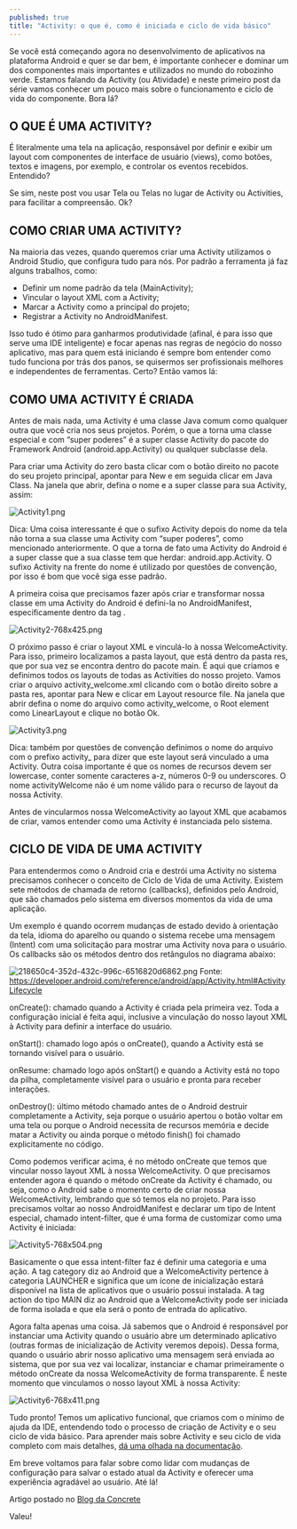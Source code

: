 ```yaml
---
published: true
title: "Activity: o que é, como é iniciada e ciclo de vida básico"
---
```

Se você está começando agora no desenvolvimento de aplicativos na plataforma Android e quer se dar bem, é importante conhecer e dominar um dos componentes mais importantes e utilizados no mundo do robozinho verde. Estamos falando da Activity (ou Atividade) e neste primeiro post da série vamos conhecer um pouco mais sobre o funcionamento e ciclo de vida do componente. Bora lá?

## O QUE É UMA ACTIVITY?

É literalmente uma tela na aplicação, responsável por definir e exibir um layout com componentes de interface de usuário (views), como botões, textos e imagens, por exemplo, e controlar os eventos recebidos. Entendido?

Se sim, neste post vou usar Tela ou Telas no lugar de Activity ou Activities, para facilitar a compreensão. Ok?

## COMO CRIAR UMA ACTIVITY?

Na maioria das vezes, quando queremos criar uma Activity utilizamos o Android Studio, que configura tudo para nós. Por padrão a ferramenta já faz alguns trabalhos, como:

- Definir um nome padrão da tela (MainActivity);
- Vincular o layout XML com a Activity;
- Marcar a Activity como a principal do projeto;
- Registrar a Activity no AndroidManifest.

Isso tudo é ótimo para ganharmos produtividade (afinal, é para isso que serve uma IDE inteligente) e focar apenas nas regras de negócio do nosso aplicativo, mas para quem está iniciando é sempre bom entender como tudo funciona por trás dos panos, se quisermos ser profissionais melhores e independentes de ferramentas. Certo? Então vamos lá:

## COMO UMA ACTIVITY É CRIADA

Antes de mais nada, uma Activity é uma classe Java comum como qualquer outra que você cria nos seus projetos. Porém, o que a torna uma classe especial e com “super poderes” é a super classe Activity do pacote do Framework Android (android.app.Activity) ou qualquer subclasse dela.

Para criar uma Activity do zero basta clicar com o botão direito no pacote do seu projeto principal, apontar para New e em seguida clicar em Java Class. Na janela que abrir, defina o nome e a super classe para sua Activity, assim:

![Activity1.png]({{site.baseurl}}/assets/images/Activity1.png)

Dica: Uma coisa interessante é que o sufixo Activity depois do nome da tela não torna a sua classe uma Activity com “super poderes”, como mencionado anteriormente. O que a torna de fato uma Activity do Android é a super classe que a sua classe tem que herdar: android.app.Activity. O sufixo Activity na frente do nome é utilizado por questões de convenção, por isso é bom que você siga esse padrão.

A primeira coisa que precisamos fazer após criar e transformar nossa classe em uma Activity do Android é defini-la no AndroidManifest, especificamente dentro da tag <application></application>.

![Activity2-768x425.png]({{site.baseurl}}/assets/images/Activity2-768x425.png)

O próximo passo é criar o layout XML e vinculá-lo à nossa WelcomeActivity. Para isso, primeiro localizamos a pasta layout, que está dentro da pasta res, que por sua vez se encontra dentro do pacote main. É aqui que criamos e definimos todos os layouts de todas as Activities do nosso projeto. Vamos criar o arquivo activity_welcome.xml clicando com o botão direito sobre a pasta res, apontar para New e clicar em Layout resource file. Na janela que abrir defina o nome do arquivo como activity_welcome, o Root element como LinearLayout e clique no botão Ok.

![Activity3.png]({{site.baseurl}}/assets/images/Activity3.png)

Dica: também por questões de convenção definimos o nome do arquivo com o prefixo activity_ para dizer que este layout será vinculado a uma Activity. Outra coisa importante é que os nomes de recursos devem ser lowercase, conter somente caracteres a-z, números 0-9 ou underscores. O nome activityWelcome não é um nome válido para o recurso de layout da nossa Activity.

Antes de vincularmos nossa WelcomeActivity ao layout XML que acabamos de criar, vamos entender como uma Activity é instanciada pelo sistema.

## CICLO DE VIDA DE UMA ACTIVITY

Para entendermos como o Android cria e destrói uma Activity no sistema precisamos conhecer o conceito de Ciclo de Vida de uma Activity. Existem sete métodos de chamada de retorno (callbacks), definidos pelo Android, que são chamados pelo sistema em diversos momentos da vida de uma aplicação.

Um exemplo é quando ocorrem mudanças de estado devido à orientação da tela, idioma do aparelho ou quando o sistema recebe uma mensagem (Intent) com uma solicitação para mostrar uma Activity nova para o usuário. Os callbacks são os métodos dentro dos retângulos no diagrama abaixo:

![218650c4-352d-432c-996c-6516820d6862.png]({{site.baseurl}}/assets/images/218650c4-352d-432c-996c-6516820d6862.png)
Fonte: https://developer.android.com/reference/android/app/Activity.html#ActivityLifecycle

onCreate(): chamado quando a Activity é criada pela primeira vez. Toda a configuração inicial é feita aqui, inclusive a vinculação do nosso layout XML à Activity para definir a interface do usuário.

onStart(): chamado logo após o onCreate(), quando a Activity está se tornando visível para o usuário.

onResume: chamado logo após onStart() e quando a Activity está no topo da pilha, completamente visível para o usuário e pronta para receber interações.

onDestroy(): último método chamado antes de o Android destruir completamente a Activity, seja porque o usuário apertou o botão voltar em uma tela ou porque o Android necessita de recursos memória e decide matar a Activity ou ainda porque o método finish() foi chamado explicitamente no código.

Como podemos verificar acima, é no método onCreate que temos que vincular nosso layout XML à nossa WelcomeActivity. O que precisamos entender agora é quando o método onCreate da Activity é chamado, ou seja, como o Android sabe o momento certo de criar nossa WelcomeActivity, lembrando que só temos ela no projeto. Para isso precisamos voltar ao nosso AndroidManifest e declarar um tipo de Intent especial, chamado intent-filter, que é uma forma de customizar como uma Activity é iniciada:

![Activity5-768x504.png]({{site.baseurl}}/assets/images/Activity5-768x504.png)

Basicamente o que essa intent-filter faz é definir uma categoria e uma ação. A tag category diz ao Android que a WelcomeActivity pertence à categoria LAUNCHER e significa que um ícone de inicialização estará disponível na lista de aplicativos que o usuário possui instalada. A tag action do tipo MAIN diz ao Android que a WelcomeActivity pode ser iniciada de forma isolada e que ela será o ponto de entrada do aplicativo.

Agora falta apenas uma coisa. Já sabemos que o Android é responsável por instanciar uma Activity quando o usuário abre um determinado aplicativo (outras formas de inicialização de Activity veremos depois). Dessa forma, quando o usuário abrir nosso aplicativo uma mensagem será enviada ao sistema, que por sua vez vai localizar, instanciar e chamar primeiramente o método onCreate da nossa WelcomeActivity de forma transparente. É neste momento que vinculamos o nosso layout XML à nossa Activity:

![Activity6-768x411.png]({{site.baseurl}}/assets/images/Activity6-768x411.png)

Tudo pronto! Temos um aplicativo funcional, que criamos com o mínimo de ajuda da IDE, entendendo todo o processo de criação de Activity e o seu ciclo de vida básico. Para aprender mais sobre Activity e seu ciclo de vida completo com mais detalhes, [dá uma olhada na documentação](https://developer.android.com/reference/android/app/Activity).

Em breve voltamos para falar sobre como lidar com mudanças de configuração para salvar o estado atual da Activity e oferecer uma experiência agradável ao usuário. Até lá!

Artigo postado no [Blog da Concrete](https://concrete.com.br/2018/05/18/activity-o-que-e-como-e-iniciada-e-ciclo-de-vida-basico)

Valeu!
